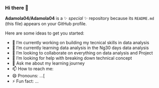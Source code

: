 ### Hi there 👋


**Adamola04/Adamola04** is a ✨ _special_ ✨ repository because its `README.md` (this file) appears on your GitHub profile.

Here are some ideas to get you started:

- 🔭 I’m currently working on building my tecnical skills in data analysis 
- 🌱 I’m currently learning data analysis in the Ng30 days data analysis
- 👯 I’m looking to collaborate on everything on data analysis and Project
- 🤔 I’m looking for help with breaking down technical concept
- 💬 Ask me about my learning journey
- 📫 How to reach me: 
- 😄 Pronouns: ...[
- ⚡ Fun fact: ...

